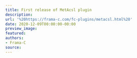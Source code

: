 ```yaml
---
title: First release of MetAcsl plugin
description:
url: '%20https://frama-c.com/fc-plugins/metacsl.html%20'
date: 2020-12-09T00:00:00-00:00
preview_image:
featured:
authors:
- Frama-C
source:
---
```



